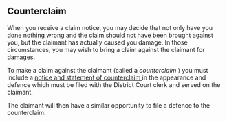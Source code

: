 ##  Counterclaim

When you receive a claim notice, you may decide that not only have you done
nothing wrong and the claim should not have been brought against you, but the
claimant has actually caused you damage. In those circumstances, you may wish
to bring a claim against the claimant for damages.

To make a claim against the claimant (called a _counterclaim_ ) you must
include a [ notice and statement of counterclaim
](https://www.courts.ie/acc/alfresco/269d5e24-5305-463b-82e4-58181471951b/Statement%20of%20counterclaim%20No.%2042.08.docx/file#view=fitH)
in the appearance and defence which must be filed with the District Court
clerk and served on the claimant.

The claimant will then have a similar opportunity to file a defence to the
counterclaim.
